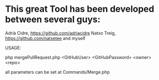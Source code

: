 This great Tool has been developed between several guys:
=====
Adrià Cidre, https://github.com/adriacidre
Natxo Treig, https://github.com/natxetee
and myself


USAGE:

php mergePullRequest.php \<GitHubUser\> \<GitHubPassword\> \<owner\> \<repo\>

all parameters can be set at Commands/Merge.php
